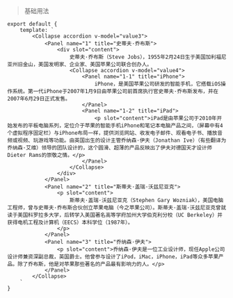 > 基础用法

    export default {
        template: `
            <Collapse accordion v-model="value3">
                <Panel name="1" title="史蒂夫·乔布斯">
                    <div slot="content">
                        史蒂夫·乔布斯（Steve Jobs），1955年2月24日生于美国加利福尼亚州旧金山，美国发明家、企业家、美国苹果公司联合创办人。
                        <Collapse accordion v-model="value4">
                            <Panel name="1-1" title="iPhone">
                                iPhone，是美国苹果公司研发的智能手机，它搭载iOS操作系统。第一代iPhone于2007年1月9日由苹果公司前首席执行官史蒂夫·乔布斯发布，并在2007年6月29日正式发售。
                            </Panel>
                            <Panel name="1-2" title="iPad">
                                <p slot="content">iPad是由苹果公司于2010年开始发布的平板电脑系列，定位介于苹果的智能手机iPhone和笔记本电脑产品之间，（屏幕中有4个虚拟程序固定栏）与iPhone布局一样，提供浏览网站、收发电子邮件、观看电子书、播放音频或视频、玩游戏等功能。由英国出生的设计主管乔纳森·伊夫（Jonathan Ive）（有些翻译为 乔纳森·艾维）领导的团队设计的，这个圆滑、超薄的产品反映出了伊夫对德国天才设计师Dieter Rams的崇敬之情。</p>
                            </Panel>
                        </Collapse>
                    </div>
                </Panel>
                <Panel name="2" title="斯蒂夫·盖瑞·沃兹尼亚克">
                    <p slot="content">
                        斯蒂夫·盖瑞·沃兹尼亚克（Stephen Gary Wozniak），美国电脑工程师，曾与史蒂夫·乔布斯合伙创立苹果电脑（今之苹果公司）。斯蒂夫·盖瑞·沃兹尼亚克曾就读于美国科罗拉多大学，后转学入美国著名高等学府加州大学伯克利分校（UC Berkeley）并获得电机工程及计算机（EECS）本科学位（1987年）。
                    </p>
                </Panel>
                <Panel name="3" title="乔纳森·伊夫">
                    <p slot="content">乔纳森·伊夫是一位工业设计师，现任Apple公司设计师兼资深副总裁，英国爵士。他曾参与设计了iPod，iMac，iPhone，iPad等众多苹果产品。除了乔布斯，他是对苹果那些著名的产品最有影响力的人。</p>
                </Panel>
            </Collapse>
        `
    }
